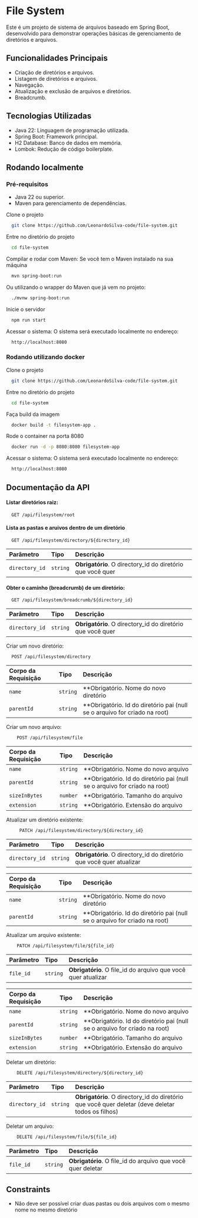 
# File System

Este é um projeto de sistema de arquivos baseado em Spring Boot, desenvolvido para demonstrar operações básicas de gerenciamento de diretórios e arquivos.


## Funcionalidades Principais

- Criação de diretórios e arquivos.
- Listagem de diretórios e arquivos.
- Navegação.
- Atualização e exclusão de arquivos e diretórios.
- Breadcrumb.


## Tecnologias Utilizadas

- Java 22: Linguagem de programação utilizada.
- Spring Boot: Framework principal.
- H2 Database: Banco de dados em memória.
- Lombok: Redução de código boilerplate.

## Rodando localmente

### Pré-requisitos
- Java 22 ou superior.
- Maven para gerenciamento de dependências.

Clone o projeto

```bash
  git clone https://github.com/LeonardoSilva-code/file-system.git
```

Entre no diretório do projeto

```bash
  cd file-system
```

Compilar e rodar com Maven: Se você tem o Maven instalado na sua máquina

```bash
  mvn spring-boot:run
```

Ou utilizando o wrapper do Maven que já vem no projeto:

```bash
  ./mvnw spring-boot:run
```
Inicie o servidor

```bash
  npm run start
```

Acessar o sistema: O sistema será executado localmente no endereço:

```bash
  http://localhost:8080
```

### Rodando utilizando docker
Clone o projeto

```bash
  git clone https://github.com/LeonardoSilva-code/file-system.git
```

Entre no diretório do projeto

```bash
  cd file-system
```

Faça build da imagem

```bash
  docker build -t filesystem-app .
```

Rode o container na porta 8080
```bash
  docker run -d -p 8080:8080 filesystem-app
```

Acessar o sistema: O sistema será executado localmente no endereço:

```bash
  http://localhost:8080
```




## Documentação da API

#### Listar diretórios raiz:

```http
  GET /api/filesystem/root
```

#### Lista as pastas e aruivos dentro de um diretório

```http
  GET /api/filesystem/directory/${directory_id}
```

| Parâmetro   | Tipo       | Descrição                                   |
| :---------- | :--------- | :------------------------------------------ |
| `directory_id`      | `string` | **Obrigatório**. O directory_id do diretório que você quer |

#### Obter o caminho (breadcrumb) de um diretório:

```http
  GET /api/filesystem/breadcrumb/${directory_id}
```

| Parâmetro   | Tipo       | Descrição                                   |
| :---------- | :--------- | :------------------------------------------ |
| `directory_id`      | `string` | **Obrigatório**. O directory_id do diretório que você quer |

Criar um novo diretório:
```http
  POST /api/filesystem/directory
```

| Corpo da Requisição   | Tipo       | Descrição                                   |
| :---------- | :--------- | :------------------------------------------ |
| `name`      | `string` | **Obrigatório. Nome do novo diretório |
| `parentId`      | `string` | **Obrigatório. Id do diretório pai (null se o arquivo for criado na root) |

Criar um novo arquivo:
```http
    POST /api/filesystem/file
```
| Corpo da Requisição   | Tipo       | Descrição                                   |
| :---------- | :--------- | :------------------------------------------ |
| `name`      | `string` | **Obrigatório. Nome do novo arquivo |
| `parentId`      | `string` | **Obrigatório. Id do diretório pai (null se o arquivo for criado na root) |
| `sizeInBytes`      | `number` | **Obrigatório. Tamanho do arquivo |
| `extension`      | `string` | **Obrigatório. Extensão do arquivo |

Atualizar um diretório existente:
```http
     PATCH /api/filesystem/directory/${directory_id}
```
| Parâmetro   | Tipo       | Descrição                                   |
| :---------- | :--------- | :------------------------------------------ |
| `directory_id`      | `string` | **Obrigatório**. O directory_id do diretório que você quer atualizar|

| Corpo da Requisição   | Tipo       | Descrição                                   |
| :---------- | :--------- | :------------------------------------------ |
| `name`      | `string` | **Obrigatório. Nome do novo diretório |
| `parentId`      | `string` | **Obrigatório. Id do diretório pai (null se o arquivo for criado na root) |

Atualizar um arquivo existente:
```http
    PATCH /api/filesystem/file/${file_id}
```
| Parâmetro   | Tipo       | Descrição                                   |
| :---------- | :--------- | :------------------------------------------ |
| `file_id`      | `string` | **Obrigatório**. O file_id do arquivo que você quer atualizar|

| Corpo da Requisição   | Tipo       | Descrição                                   |
| :---------- | :--------- | :------------------------------------------ |
| `name`      | `string` | **Obrigatório. Nome do novo arquivo |
| `parentId`      | `string` | **Obrigatório. Id do diretório pai (null se o arquivo for criado na root) |
| `sizeInBytes`      | `number` | **Obrigatório. Tamanho do arquivo |
| `extension`      | `string` | **Obrigatório. Extensão do arquivo |

Deletar um diretório:
```http
    DELETE /api/filesystem/directory/${directory_id}
```
| Parâmetro   | Tipo       | Descrição                                   |
| :---------- | :--------- | :------------------------------------------ |
| `directory_id`      | `string` | **Obrigatório**. O directory_id do diretório que você quer deletar (deve deletar todos os filhos)|

Deletar um arquivo:
```http
    DELETE /api/filesystem/file/${file_id}
```
| Parâmetro   | Tipo       | Descrição                                   |
| :---------- | :--------- | :------------------------------------------ |
| `file_id`      | `string` | **Obrigatório**. O file_id do arquivo que você quer deletar|

## Constraints

 - Nâo deve ser possível criar duas pastas ou dois arquivos com o mesmo nome no mesmo diretório

